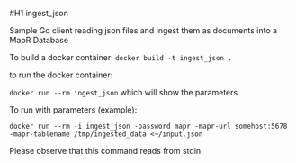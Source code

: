 #H1 ingest_json

Sample Go client reading json files and ingest them as documents into a MapR Database

To build a docker container:
`docker build -t ingest_json .`

to run the docker container:

`docker run --rm ingest_json` which will show the parameters

To run with parameters (example):

`docker run --rm -i ingest_json -password mapr -mapr-url somehost:5678 -mapr-tablename /tmp/ingested_data <~/input.json`

Please observe that this command reads from stdin


